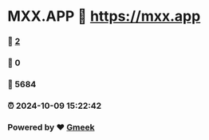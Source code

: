 # MXX.APP :link: https://mxx.app 
### :page_facing_up: [2](https://mxx.app/tag.html) 
### :speech_balloon: 0 
### :hibiscus: 5684 
### :alarm_clock: 2024-10-09 15:22:42 
### Powered by :heart: [Gmeek](https://github.com/Meekdai/Gmeek)
